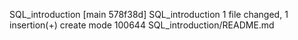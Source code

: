 SQL_introduction
[main 578f38d] SQL_introduction
 1 file changed, 1 insertion(+)
 create mode 100644 SQL_introduction/README.md
